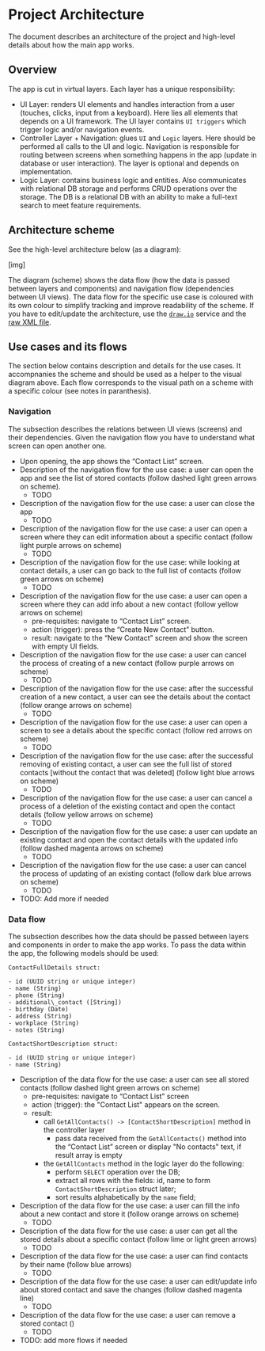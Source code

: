 # Project Architecture

The document describes an architecture of the project and high-level details about how the main app works.


## Overview

The app is cut in virtual layers. Each layer has a unique responsibility:
- UI Layer: renders UI elements and handles interaction from a user (touches, clicks, input from a keyboard). Here lies all elements that depends on a UI framework. The UI layer contains `UI triggers` which trigger logic and/or navigation events.
- Controller Layer + Navigation: glues `UI` and `Logic` layers. Here should be performed all calls to the UI and logic. Navigation is responsible for routing between screens when something happens in the app (update in database or user interaction). The layer is optional and depends on implementation.
- Logic Layer: contains business logic and entities. Also communicates with relational DB storage and performs CRUD operations over the storage. The DB is a relational DB with an ability to make a full-text search to meet feature requirements.

## Architecture scheme

See the high-level architecture below (as a diagram):

[img]

The diagram (scheme) shows the data flow (how the data is passed between layers and components) and navigation flow (dependencies between UI views).
The data flow for the specific use case is coloured with its own colour to simplify tracking and improve readability of the scheme.
If you have to edit/update the architecture, use the [`draw.io`](https://draw.io) service and the [raw XML file]().

## Use cases and its flows

The section below contains description and details for the use cases. It accompnanies the scheme and should be used as a helper to the visual diagram above.
Each flow corresponds to the visual path on a scheme with a specific colour (see notes in paranthesis).

### Navigation

The subsection describes the relations between UI views (screens) and their dependencies.
Given the navigation flow you have to understand what screen can open another one.

- Upon opening, the app shows the “Contact List” screen.
- Description of the navigation flow for the use case: a user can open the app and see the list of stored contacts (follow dashed light green arrows on scheme).
    - TODO
- Description of the navigation flow for the use case: a user can close the app
    - TODO
- Description of the navigation flow for the use case: a user can open a screen where they can edit information about a specific contact (follow light purple arrows on scheme)
    - TODO
- Description of the navigation flow for the use case: while looking at contact details, a user can go back to the full list of contacts (follow green arrows on scheme)
    - TODO
- Description of the navigation flow for the use case: a user can open a screen where they can add info about a new contact (follow yellow arrows on scheme)
    - pre-requisites: navigate to “Contact List” screen.
    - action (trigger): press the “Create New Contact” button.
    - result: navigate to the “New Contact” screen and show the screen with empty UI fields.
- Description of the navigation flow for the use case: a user can cancel the process of creating of a new contact (follow purple arrows on scheme)
    - TODO
- Description of the navigation flow for the use case: after the successful creation of a new contact, a user can see the details about the contact (follow orange arrows on scheme)
    - TODO
- Description of the navigation flow for the use case: a user can open a screen to see a details about the specific contact (follow red arrows on scheme)
    - TODO
- Description of the navigation flow for the use case: after the successful removing of existing contact, a user can see the full list of stored contacts \[without the contact that was deleted\] (follow light blue arrows on scheme)
    - TODO
- Description of the navigation flow for the use case: a user can cancel a process of a deletion of the existing contact and open the contact details (follow yellow arrows on scheme)
    - TODO
- Description of the navigation flow for the use case: a user can update an existing contact and open the contact details with the updated info (follow dashed magenta arrows on scheme)
    - TODO
- Description of the navigation flow for the use case: a user can cancel the process of updating of an existing contact (follow dark blue arrows on scheme)
    - TODO
- TODO: Add more if needed

### Data flow

The subsection describes how the data should be passed between layers and components in order to make the app works.
To pass the data within the app, the following models should be used:

```
ContactFullDetails struct:

- id (UUID string or unique integer)
- name (String)
- phone (String)
- additional\_contact ([String])
- birthday (Date)
- address (String)
- workplace (String)
- notes (String)
```

```
ContactShortDescription struct:

- id (UUID string or unique integer)
- name (String)
```

- Description of the data flow for the use case: a user can see all stored contacts (follow dashed light green arrows on scheme)
    - pre-requisites: navigate to “Contact List” screen
    - action (trigger): the "Contact List" appears on the screen.
    - result:
        - call `GetAllContacts() -> [ContactShortDescription]` method in the controller layer
            - pass data received from the `GetAllContacts()` method into the “Contact List” screen or display "No contacts" text, if result array is empty
        - the `GetAllContacts` method in the logic layer do the following:
            - perform `SELECT` operation over the DB;
            - extract all rows with the fields: id, name to form `ContactShortDescription` struct later;
            - sort results alphabetically by the `name` field;
- Description of the data flow for the use case: a user can fill the info about a new contact and store it (follow orange arrows on scheme)
    - TODO
- Description of the data flow for the use case: a user can get all  the stored details about a specific contact (follow lime or light green arrows)
    - TODO
- Description of the data flow for the use case: a user can find contacts by their name (follow blue arrows)
    - TODO
- Description of the data flow for the use case: a user can edit/update info about stored contact and save the changes (follow dashed magenta line)
    - TODO
- Description of the data flow for the use case: a user can remove a stored contact ()
    - TODO
- TODO: add more flows if needed
